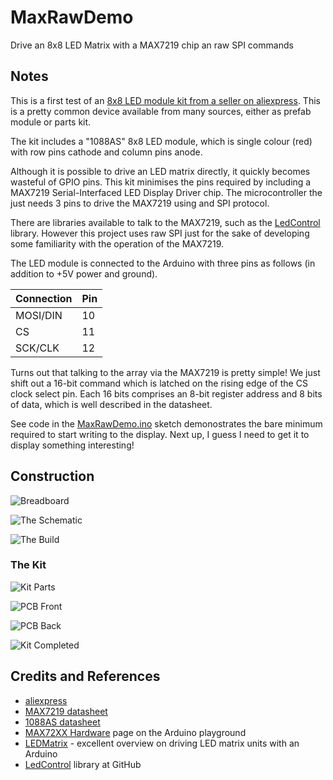 # MaxRawDemo

Drive an 8x8 LED Matrix with a MAX7219 chip an raw SPI commands

## Notes

This is a first test of an
[8x8 LED module kit from a seller on aliexpress](http://www.aliexpress.com/item/free-shipping-MAX7219-Dot-matrix-module-display-module-DIY-kit-SCM-control-module-for-Arduino-microcontroller/2011910501.html). This is a pretty common device available from many sources, either as prefab module or parts kit.

The kit includes a "1088AS" 8x8 LED module, which is single colour (red) with row pins cathode and column pins anode.

Although it is possible to drive an LED matrix directly, it quickly becomes wasteful of GPIO pins.
This kit minimises the pins required by including a MAX7219 Serial-Interfaced LED Display Driver chip.
The microcontroller the just needs 3 pins to drive the MAX7219 using and SPI protocol.

There are libraries available to talk to the MAX7219, such as the [LedControl](https://github.com/wayoda/LedControl) library.
However this project uses raw SPI just for the sake of developing some familiarity with the operation of the MAX7219.

The LED module is connected to the Arduino with three pins as follows (in addition to +5V power and ground).

| Connection | Pin |
|------------|-----|
| MOSI/DIN   | 10  |
| CS         | 11  |
| SCK/CLK    | 12  |

Turns out that talking to the array via the MAX7219 is pretty simple!
We just shift out a 16-bit command which is latched on the rising edge of the CS clock select pin.
Each 16 bits comprises an 8-bit register address and 8 bits of data, which is well described in the datasheet.

See code in the [MaxRawDemo.ino](./MaxRawDemo.ino) sketch demonostrates the bare minimum required to start writing to the display.
Next up, I guess I need to get it to display something interesting!

## Construction

![Breadboard](./assets/MaxRawDemo_bb.jpg?raw=true)

![The Schematic](./assets/MaxRawDemo_schematic.jpg?raw=true)

![The Build](./assets/MaxRawDemo_build.jpg?raw=true)

### The Kit

![Kit Parts](./assets/MaxRawDemo_kit_parts.jpg?raw=true)

![PCB Front](./assets/MaxRawDemo_pcb_front.jpg?raw=true)

![PCB Back](./assets/MaxRawDemo_pcb_back.jpg?raw=true)

![Kit Completed](./assets/MaxRawDemo_kit_complete.jpg?raw=true)


## Credits and References
* [aliexpress](http://www.aliexpress.com/item/free-shipping-MAX7219-Dot-matrix-module-display-module-DIY-kit-SCM-control-module-for-Arduino-microcontroller/2011910501.html)
* [MAX7219 datasheet](http://www.futurlec.com/Maxim/MAX7219.shtml)
* [1088AS datasheet](http://megtestesules.info/hobbielektronika/adatlapok/LED8x8_1088AS.pdf)
* [MAX72XX Hardware](http://playground.arduino.cc/Main/MAX72XXHardware) page on the Arduino playground
* [LEDMatrix](http://playground.arduino.cc/Main/LEDMatrix) - excellent overview on driving LED matrix units with an Arduino
* [LedControl](https://github.com/wayoda/LedControl) library at GitHub
